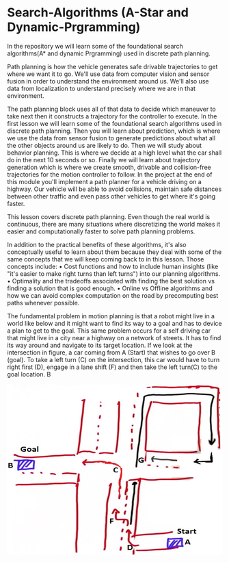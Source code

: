 # Search-Algorithms (A-Star and Dynamic-Prgramming)
 In the repository we will learn some of the foundational search algorithms(A* and dynamic Prgramming) used in discrete path planning.

Path planning is how the vehicle generates safe drivable trajectories to get where we want it to go.
We'll use data from computer vision and sensor fusion in order to understand the environment around us. We'll also use data from localization to understand precisely where we are in that environment.

The path planning block uses all of that data to decide which maneuver to take next then it constructs a trajectory for the controller to execute. 
In the first lesson we will learn some of the foundational search algorithms used in discrete path planning. Then you will learn about prediction, which is where we use the data from sensor fusion to generate predictions about what all the other objects around us are likely to do. Then we will study about behavior planning. This is where we decide at a high level what the car shall do in the next 10 seconds or so. Finally we will learn about trajectory generation which is where we create smooth, drivable and collision-free trajectories for the motion controller to follow. In the project at the end of this module you'll implement a path planner for a vehicle driving on a highway. Our vehicle will be able to avoid collisions, maintain safe distances between other traffic and even pass other vehicles to get where it's going faster.

This lesson covers discrete path planning. Even though the real world is continuous, there are many situations where discretizing the world makes it easier and computationally faster to solve path planning problems.

In addition to the practical benefits of these algorithms, it's also conceptually useful to learn about them because they deal with some of the same concepts that we will keep coming back to in this lesson. Those concepts include:
•	Cost functions and how to include human insights (like "it's easier to make right turns than left turns") into our planning algorithms.
•	Optimality and the tradeoffs associated with finding the best solution vs finding a solution that is good enough.
•	Online vs Offline algorithms and how we can avoid complex computation on the road by precomputing best paths whenever possible.

The fundamental problem in motion planning is that a robot might live in a world like below and it might want to find its way to a goal and has to device a plan to get to the goal. This same problem occurs for a self driving car that might live in a city near a highway on a network of streets. It has to find its way around and navigate to its target location.
If we look at the intersection in figure, a car coming from A (Start) that wishes to go over B (goal). To take a left turn (C) on the intersection, this car would have to turn right first (D), engage in a lane shift (F) and then take the left turn(C) to the goal location. B

<p align="right"> <img src="./img/1.jpg" style="right;" alt=" Pseudocode" width="600" height="400"> </p> 
